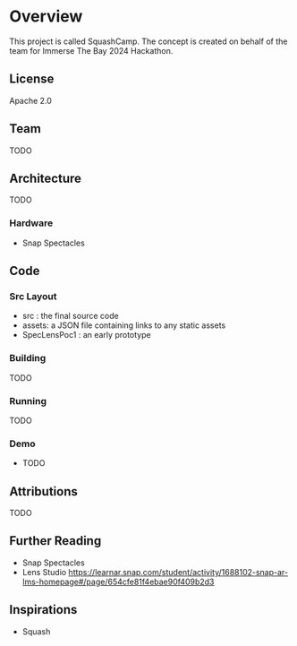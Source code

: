 # Overview

This project is called SquashCamp.  The concept is created on behalf of the team for Immerse The Bay 2024 Hackathon.


## License

Apache 2.0

## Team

TODO

## Architecture

TODO

### Hardware

- Snap Spectacles

## Code

### Src Layout

- src : the final source code
- assets: a JSON file containing links to any static assets
- SpecLensPoc1 : an early prototype

### Building

TODO

### Running

TODO

### Demo

- TODO

## Attributions

TODO

## Further Reading

- Snap Spectacles
- Lens Studio https://learnar.snap.com/student/activity/1688102-snap-ar-lms-homepage#/page/654cfe81f4ebae90f409b2d3


## Inspirations

- Squash